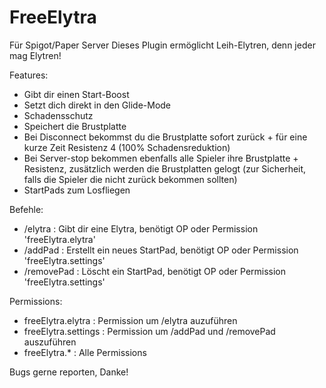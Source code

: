 # FreeElytra
Für Spigot/Paper Server
Dieses Plugin ermöglicht Leih-Elytren, denn jeder mag Elytren!

Features:
 - Gibt dir einen Start-Boost
 - Setzt dich direkt in den Glide-Mode
 - Schadensschutz
 - Speichert die Brustplatte
 - Bei Disconnect bekommst du die Brustplatte sofort zurück + für eine kurze Zeit Resistenz 4 (100% Schadensreduktion)
 - Bei Server-stop bekommen ebenfalls alle Spieler ihre Brustplatte + Resistenz, zusätzlich werden die Brustplatten gelogt (zur Sicherheit, falls die Spieler die nicht zurück bekommen sollten)
 - StartPads zum Losfliegen

Befehle:
 - /elytra : Gibt dir eine Elytra, benötigt OP oder Permission 'freeElytra.elytra'
 - /addPad <name> <x1> <y1> <z1> <x2> <y2> <z2> : Erstellt ein neues StartPad, benötigt OP oder Permission 'freeElytra.settings'
 - /removePad <name> : Löscht ein StartPad, benötigt OP oder Permission 'freeElytra.settings'

Permissions:
 - freeElytra.elytra : Permission um /elytra auzuführen
 - freeElytra.settings : Permission um /addPad und /removePad auszuführen
 - freeElytra.* : Alle Permissions

Bugs gerne reporten, Danke!
